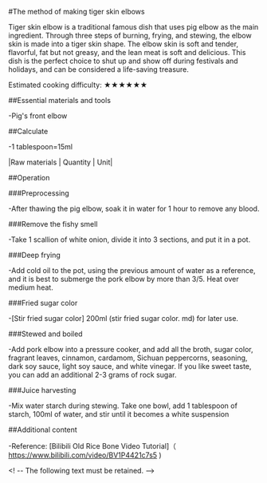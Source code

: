 #The method of making tiger skin elbows

Tiger skin elbow is a traditional famous dish that uses pig elbow as the main ingredient. Through three steps of burning, frying, and stewing, the elbow skin is made into a tiger skin shape. The elbow skin is soft and tender, flavorful, fat but not greasy, and the lean meat is soft and delicious. This dish is the perfect choice to shut up and show off during festivals and holidays, and can be considered a life-saving treasure.

Estimated cooking difficulty: ★★★★★★

##Essential materials and tools

-Pig's front elbow

##Calculate

-1 tablespoon=15ml

|Raw materials | Quantity | Unit|

##Operation

###Preprocessing

-After thawing the pig elbow, soak it in water for 1 hour to remove any blood.

###Remove the fishy smell

-Take 1 scallion of white onion, divide it into 3 sections, and put it in a pot.

###Deep frying

-Add cold oil to the pot, using the previous amount of water as a reference, and it is best to submerge the pork elbow by more than 3/5. Heat over medium heat.

###Fried sugar color

-[Stir fried sugar color] 200ml (stir fried sugar color. md) for later use.

###Stewed and boiled

-Add pork elbow into a pressure cooker, and add all the broth, sugar color, fragrant leaves, cinnamon, cardamom, Sichuan peppercorns, seasoning, dark soy sauce, light soy sauce, and white vinegar. If you like sweet taste, you can add an additional 2-3 grams of rock sugar.

###Juice harvesting

-Mix water starch during stewing. Take one bowl, add 1 tablespoon of starch, 100ml of water, and stir until it becomes a white suspension

##Additional content

-Reference: [Bilibili Old Rice Bone Video Tutorial]（ https://www.bilibili.com/video/BV1P4421c7s5 )

<! -- The following text must be retained.  -->